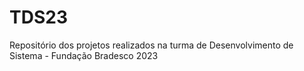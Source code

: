 # TDS23
Repositório dos projetos realizados na turma de Desenvolvimento de Sistema - Fundação Bradesco 2023
